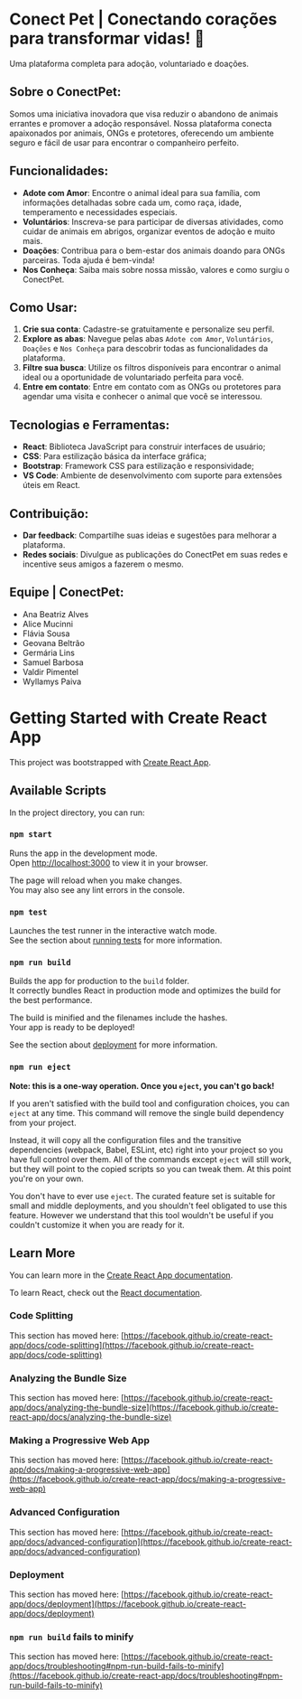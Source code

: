 # Conect Pet | Conectando corações para transformar vidas! 🐾
Uma plataforma completa para adoção, voluntariado e doações.

## Sobre o ConectPet:
Somos uma iniciativa inovadora que visa reduzir o abandono de animais errantes e promover a adoção responsável. Nossa plataforma conecta apaixonados por animais, ONGs e protetores, oferecendo um ambiente seguro e fácil de usar para encontrar o companheiro perfeito.

## Funcionalidades:
- **Adote com Amor**: Encontre o animal ideal para sua família, com informações detalhadas sobre cada um, como raça, idade, temperamento e necessidades especiais.
- **Voluntários**: Inscreva-se para participar de diversas atividades, como cuidar de animais em abrigos, organizar eventos de adoção e muito mais.
- **Doações**: Contribua para o bem-estar dos animais doando para ONGs parceiras. Toda ajuda é bem-vinda!
- **Nos Conheça**: Saiba mais sobre nossa missão, valores e como surgiu o ConectPet.

## Como Usar:
1. **Crie sua conta**: Cadastre-se gratuitamente e personalize seu perfil.
2. **Explore as abas**: Navegue pelas abas `Adote com Amor`, `Voluntários`, `Doações` e `Nos Conheça` para descobrir todas as funcionalidades da plataforma.
3. **Filtre sua busca**: Utilize os filtros disponíveis para encontrar o animal ideal ou a oportunidade de voluntariado perfeita para você.
4. **Entre em contato**: Entre em contato com as ONGs ou protetores para agendar uma visita e conhecer o animal que você se interessou.

## Tecnologias e Ferramentas:
- **React**: Biblioteca JavaScript para construir interfaces de usuário;
- **CSS**: Para estilização básica da interface gráfica;
- **Bootstrap**: Framework CSS para estilização e responsividade;
- **VS Code**: Ambiente de desenvolvimento com suporte para extensões úteis em React.

## Contribuição:
- **Dar feedback**: Compartilhe suas ideias e sugestões para melhorar a plataforma.
- **Redes sociais**: Divulgue as publicações do ConectPet em suas redes e incentive seus amigos a fazerem o mesmo.

## Equipe | ConectPet:
- Ana Beatriz Alves
- Alice Mucinni
- Flávia Sousa
- Geovana Beltrão
- Germária Lins
- Samuel Barbosa
- Valdir Pimentel
- Wyllamys Paiva

##

# Getting Started with Create React App

This project was bootstrapped with [Create React App](https://github.com/facebook/create-react-app).

## Available Scripts

In the project directory, you can run:

### `npm start`

Runs the app in the development mode.\
Open [http://localhost:3000](http://localhost:3000) to view it in your browser.

The page will reload when you make changes.\
You may also see any lint errors in the console.

### `npm test`

Launches the test runner in the interactive watch mode.\
See the section about [running tests](https://facebook.github.io/create-react-app/docs/running-tests) for more information.

### `npm run build`

Builds the app for production to the `build` folder.\
It correctly bundles React in production mode and optimizes the build for the best performance.

The build is minified and the filenames include the hashes.\
Your app is ready to be deployed!

See the section about [deployment](https://facebook.github.io/create-react-app/docs/deployment) for more information.

### `npm run eject`

**Note: this is a one-way operation. Once you `eject`, you can't go back!**

If you aren't satisfied with the build tool and configuration choices, you can `eject` at any time. This command will remove the single build dependency from your project.

Instead, it will copy all the configuration files and the transitive dependencies (webpack, Babel, ESLint, etc) right into your project so you have full control over them. All of the commands except `eject` will still work, but they will point to the copied scripts so you can tweak them. At this point you're on your own.

You don't have to ever use `eject`. The curated feature set is suitable for small and middle deployments, and you shouldn't feel obligated to use this feature. However we understand that this tool wouldn't be useful if you couldn't customize it when you are ready for it.

## Learn More

You can learn more in the [Create React App documentation](https://facebook.github.io/create-react-app/docs/getting-started).

To learn React, check out the [React documentation](https://reactjs.org/).

### Code Splitting

This section has moved here: [https://facebook.github.io/create-react-app/docs/code-splitting](https://facebook.github.io/create-react-app/docs/code-splitting)

### Analyzing the Bundle Size

This section has moved here: [https://facebook.github.io/create-react-app/docs/analyzing-the-bundle-size](https://facebook.github.io/create-react-app/docs/analyzing-the-bundle-size)

### Making a Progressive Web App

This section has moved here: [https://facebook.github.io/create-react-app/docs/making-a-progressive-web-app](https://facebook.github.io/create-react-app/docs/making-a-progressive-web-app)

### Advanced Configuration

This section has moved here: [https://facebook.github.io/create-react-app/docs/advanced-configuration](https://facebook.github.io/create-react-app/docs/advanced-configuration)

### Deployment

This section has moved here: [https://facebook.github.io/create-react-app/docs/deployment](https://facebook.github.io/create-react-app/docs/deployment)

### `npm run build` fails to minify

This section has moved here: [https://facebook.github.io/create-react-app/docs/troubleshooting#npm-run-build-fails-to-minify](https://facebook.github.io/create-react-app/docs/troubleshooting#npm-run-build-fails-to-minify)
